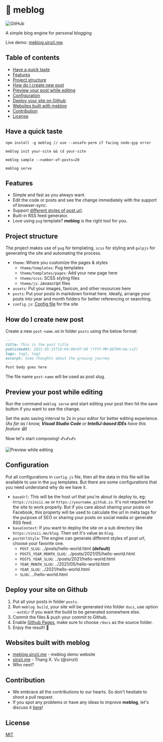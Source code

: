 # :house_with_garden:	 meblog
![GitHub](https://img.shields.io/github/license/sinzii/meblog)

A simple blog engine for personal blogging

Live demo: [meblog.sinzii.me](https://meblog.sinzii.me).

## Table of contents
  * [Have a quick taste](#have-a-quick-taste)
  * [Features](#features)
  * [Project structure](#project-structure)
  * [How do I create new post](#how-do-i-create-new-post)
  * [Preview your post while editing](#preview-your-post-while-editing)
  * [Configuration](#configuration)
  * [Deploy your site on Github](#deploy-your-site-on-github)
  * [Websites built with meblog](#websites-built-with-meblog)
  * [Contribution](#contribution)
  * [License](#license)

## Have a quick taste
```ssh
npm install -g meblog // use --unsafe-perm if facing node-gyp error

meblog init your-site && cd your-site

meblog sample --number-of-posts=20

meblog serve
```

## Features
- Simple and fast as you always want.
- Edit the code or posts and see the change immediately with the support of browser-sync.
- Support [different styles of post url](#configuration).
- Built-in RSS feed generator.
- Love using `pug` template? __meblog__ is the right tool for you.

## Project structure
The project makes use of `pug` for templating, `scss` for styling and `gulpjs` for generating the site and automating the process.

- `theme`: Where you customize the pages & styles
  - `theme/templates`: Pug templates
  - `theme/templates/pages`: Add your new page here
  - `theme/scss`: SCSS styling files
  - `theme/js`: Javascript files
- `assets`: Put your images, favicon, and other resources here
- `posts`: Put your posts in markdown format here. Ideally, arrange your posts into year and month folders for better referencing or searching.
- `config.js`: [Config file](#configuration) for the site

## How do I create new post
Create a new `post-name.md` in folder `posts` using the below format:
```md
---
title: This is the post title
publishedAt: 2021-05-15T18:04:00+07:00 (YYYY-MM-DDTHH:mm:ssZ)
tags: tag1, tag2
excerpt: Some thoughts about the growing journey 
---
Post body goes here
```
The file name `post-name` will be used as post slug.

## Preview your post while editing
Run the command `meblog serve` and start editing your post then hit the save button if you want to see the change.

Set the auto saving interval to 2s in your editor for better editing experience. _(As far as I know, __Visual Studio Code__ or __IntelliJ-based IDEs__ have this feature 😄)_

Now let's start composing! ✍️✍️✍️

![Preview while editing](/documents/images/PreviewOnEditing.gif)

## Configuration
Put all configurations in `config.js` file, then all the data in this file will be available to use in the `pug` templates.
But there are some configurations that you need understand why do we have it.
- `baseUrl`: This will be the host url that you're about to deploy to, eg: `https://sinzii.me` or `https://yourname.github.io`. It's not required for the site to work properly. But if you care about sharing your posts on Facebook, this property will be used to calculate the url in meta tags for the purpose of SEO or sharing your posts on social media or generate RSS feed.
- `baseContext`: If you want to deploy the site on a sub directory like `https:/sinzii.me/blog`. Then set it's value as `blog`.
- `postUrlStyle`: The engine can generate different styles of post url, choose your favorite one.
  - `POST_SLUG`: ../posts/hello-world.html __(default)__
  - `POSTS_YEAR_MONTH_SLUG`: ../posts/2021/05/hello-world.html
  - `POSTS_YEAR_SLUG`: ../posts/2021/hello-world.html
  - `YEAR_MONTH_SLUG`: ../2021/05/hello-world.html
  - `YEAR_SLUG`: ../2021/hello-world.html
  - `SLUG`: ../hello-world.html

## Deploy your site on Github
1. Put all your posts in folder `posts`.
2. Run `meblog build`, your site will be generated into folder `docs`, use option `--outdir` if you want the build to be generated somewhere else.
3. Commit the files & push your commit to Github.
4. Enable [Github Pages](https://guides.github.com/features/pages/), make sure to choose `/docs` as the source folder.
5. Enjoy the result! 🍺

## Websites built with meblog
- [meblog.sinzii.me](http://meblog.sinzii.me) - meblog demo website
- [sinzii.me](https://sinzii.me) - Thang X. Vu (@sinzii)
- Who next?

## Contribution
- We embrace all the contributions to our hearts. So don't hesitate to shoot a pull request.
- If you spot any problems or have any ideas to improve __meblog__, let's discuss it [here](https://github.com/sinzii/meblog/issues)!

## License
[MIT](LICENSE)

